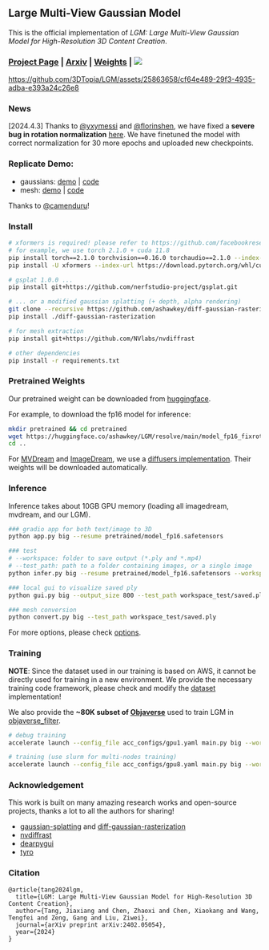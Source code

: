 
## Large Multi-View Gaussian Model

This is the official implementation of *LGM: Large Multi-View Gaussian Model for High-Resolution 3D Content Creation*.

### [Project Page](https://me.kiui.moe/lgm/) | [Arxiv](https://arxiv.org/abs/2402.05054) | [Weights](https://huggingface.co/ashawkey/LGM) | <a href="https://huggingface.co/spaces/ashawkey/LGM"><img src="https://img.shields.io/badge/%F0%9F%A4%97%20Gradio%20Demo-Huggingface-orange"></a>

https://github.com/3DTopia/LGM/assets/25863658/cf64e489-29f3-4935-adba-e393a24c26e8

### News
[2024.4.3] Thanks to [@yxymessi](https://github.com/yxymessi) and [@florinshen](https://github.com/florinshen), we have fixed a **severe bug in rotation normalization** [here](https://github.com/3DTopia/LGM/commit/9a0797cdbacf8e6216d0108cb00cbe43b9cb3d81). We have finetuned the model with correct normalization for 30 more epochs and uploaded new checkpoints.

### Replicate Demo:
* gaussians: [demo](https://replicate.com/camenduru/lgm) | [code](https://github.com/camenduru/LGM-replicate)
* mesh: [demo](https://replicate.com/camenduru/lgm-ply-to-glb) | [code](https://github.com/camenduru/LGM-ply-to-glb-replicate)

Thanks to [@camenduru](https://github.com/camenduru)!

### Install

```bash
# xformers is required! please refer to https://github.com/facebookresearch/xformers for details.
# for example, we use torch 2.1.0 + cuda 11.8
pip install torch==2.1.0 torchvision==0.16.0 torchaudio==2.1.0 --index-url https://download.pytorch.org/whl/cu118
pip install -U xformers --index-url https://download.pytorch.org/whl/cu118

# gsplat 1.0.0 ...
pip install git+https://github.com/nerfstudio-project/gsplat.git

# ... or a modified gaussian splatting (+ depth, alpha rendering)
git clone --recursive https://github.com/ashawkey/diff-gaussian-rasterization
pip install ./diff-gaussian-rasterization

# for mesh extraction
pip install git+https://github.com/NVlabs/nvdiffrast

# other dependencies
pip install -r requirements.txt
```

### Pretrained Weights

Our pretrained weight can be downloaded from [huggingface](https://huggingface.co/ashawkey/LGM).

For example, to download the fp16 model for inference:
```bash
mkdir pretrained && cd pretrained
wget https://huggingface.co/ashawkey/LGM/resolve/main/model_fp16_fixrot.safetensors
cd ..
```

For [MVDream](https://github.com/bytedance/MVDream) and [ImageDream](https://github.com/bytedance/ImageDream), we use a [diffusers implementation](https://github.com/ashawkey/mvdream_diffusers).
Their weights will be downloaded automatically.

### Inference

Inference takes about 10GB GPU memory (loading all imagedream, mvdream, and our LGM).

```bash
### gradio app for both text/image to 3D
python app.py big --resume pretrained/model_fp16.safetensors

### test
# --workspace: folder to save output (*.ply and *.mp4)
# --test_path: path to a folder containing images, or a single image
python infer.py big --resume pretrained/model_fp16.safetensors --workspace workspace_test --test_path data_test 

### local gui to visualize saved ply
python gui.py big --output_size 800 --test_path workspace_test/saved.ply

### mesh conversion
python convert.py big --test_path workspace_test/saved.ply
```

For more options, please check [options](./core/options.py).

### Training

**NOTE**: 
Since the dataset used in our training is based on AWS, it cannot be directly used for training in a new environment.
We provide the necessary training code framework, please check and modify the [dataset](./core/provider_objaverse.py) implementation!

We also provide the **~80K subset of [Objaverse](https://objaverse.allenai.org/objaverse-1.0)** used to train LGM in [objaverse_filter](https://github.com/ashawkey/objaverse_filter).

```bash
# debug training
accelerate launch --config_file acc_configs/gpu1.yaml main.py big --workspace workspace_debug

# training (use slurm for multi-nodes training)
accelerate launch --config_file acc_configs/gpu8.yaml main.py big --workspace workspace
```

### Acknowledgement

This work is built on many amazing research works and open-source projects, thanks a lot to all the authors for sharing!

- [gaussian-splatting](https://github.com/graphdeco-inria/gaussian-splatting) and [diff-gaussian-rasterization](https://github.com/graphdeco-inria/diff-gaussian-rasterization)
- [nvdiffrast](https://github.com/NVlabs/nvdiffrast)
- [dearpygui](https://github.com/hoffstadt/DearPyGui)
- [tyro](https://github.com/brentyi/tyro)

### Citation

```
@article{tang2024lgm,
  title={LGM: Large Multi-View Gaussian Model for High-Resolution 3D Content Creation},
  author={Tang, Jiaxiang and Chen, Zhaoxi and Chen, Xiaokang and Wang, Tengfei and Zeng, Gang and Liu, Ziwei},
  journal={arXiv preprint arXiv:2402.05054},
  year={2024}
}
```
